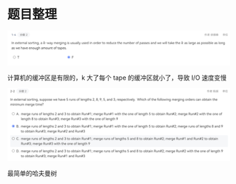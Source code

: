 # 题目整理

![image-20250102140420008](assets/image-20250102140420008.png)

计算机的缓冲区是有限的，k 大了每个 tape 的缓冲区就小了，导致 I/O 速度变慢

![image-20250102140553099](assets/image-20250102140553099.png)

最简单的哈夫曼树


